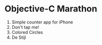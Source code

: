 Objective-C Marathon
====================

1. Simple counter app for iPhone
2. Don't tap me!
3. Colored Circles
4. De Stijl